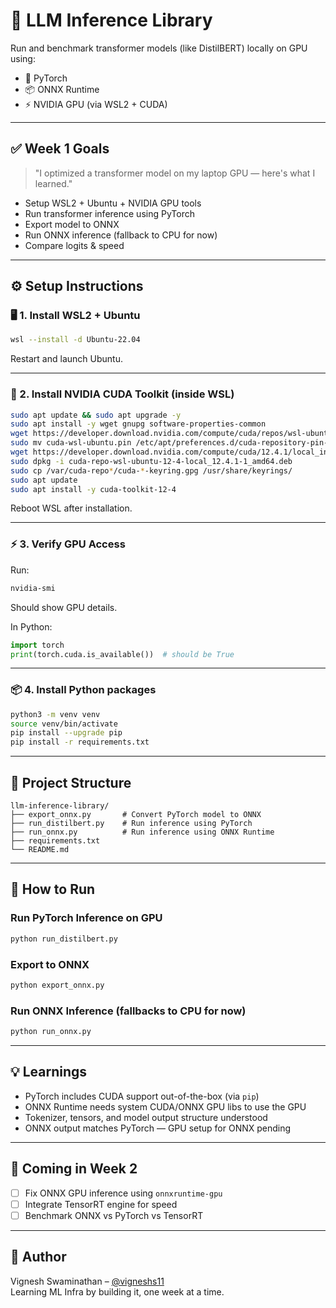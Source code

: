 
# 🧠 LLM Inference Library

Run and benchmark transformer models (like DistilBERT) locally on GPU using:

- 🧪 PyTorch
- 📦 ONNX Runtime
- ⚡ NVIDIA GPU (via WSL2 + CUDA)

---

## ✅ Week 1 Goals

> "I optimized a transformer model on my laptop GPU — here's what I learned."

- Setup WSL2 + Ubuntu + NVIDIA GPU tools
- Run transformer inference using PyTorch
- Export model to ONNX
- Run ONNX inference (fallback to CPU for now)
- Compare logits & speed

---

## ⚙️ Setup Instructions

### 🖥️ 1. Install WSL2 + Ubuntu

```bash
wsl --install -d Ubuntu-22.04
```

Restart and launch Ubuntu.

---

### 🧠 2. Install NVIDIA CUDA Toolkit (inside WSL)

```bash
sudo apt update && sudo apt upgrade -y
sudo apt install -y wget gnupg software-properties-common
wget https://developer.download.nvidia.com/compute/cuda/repos/wsl-ubuntu/x86_64/cuda-wsl-ubuntu.pin
sudo mv cuda-wsl-ubuntu.pin /etc/apt/preferences.d/cuda-repository-pin-600
wget https://developer.download.nvidia.com/compute/cuda/12.4.1/local_installers/cuda-repo-wsl-ubuntu-12-4-local_12.4.1-1_amd64.deb
sudo dpkg -i cuda-repo-wsl-ubuntu-12-4-local_12.4.1-1_amd64.deb
sudo cp /var/cuda-repo*/cuda-*-keyring.gpg /usr/share/keyrings/
sudo apt update
sudo apt install -y cuda-toolkit-12-4
```

Reboot WSL after installation.

---

### ⚡ 3. Verify GPU Access

Run:
```bash
nvidia-smi
```
Should show GPU details.

In Python:
```python
import torch
print(torch.cuda.is_available())  # should be True
```

---

### 📦 4. Install Python packages

```bash
python3 -m venv venv
source venv/bin/activate
pip install --upgrade pip
pip install -r requirements.txt
```

---

## 📁 Project Structure

```
llm-inference-library/
├── export_onnx.py       # Convert PyTorch model to ONNX
├── run_distilbert.py    # Run inference using PyTorch
├── run_onnx.py          # Run inference using ONNX Runtime
├── requirements.txt
└── README.md
```

---

## 🚀 How to Run

### Run PyTorch Inference on GPU

```bash
python run_distilbert.py
```

### Export to ONNX

```bash
python export_onnx.py
```

### Run ONNX Inference (fallbacks to CPU for now)

```bash
python run_onnx.py
```

---

## 💡 Learnings

- PyTorch includes CUDA support out-of-the-box (via `pip`)
- ONNX Runtime needs system CUDA/ONNX GPU libs to use the GPU
- Tokenizer, tensors, and model output structure understood
- ONNX output matches PyTorch — GPU setup for ONNX pending

---

## 📅 Coming in Week 2

- [ ] Fix ONNX GPU inference using `onnxruntime-gpu`
- [ ] Integrate TensorRT engine for speed
- [ ] Benchmark ONNX vs PyTorch vs TensorRT

---

## 🙋 Author

Vignesh Swaminathan – [@vigneshs11](https://github.com/vigneshs11)  
Learning ML Infra by building it, one week at a time.

